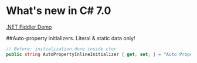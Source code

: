 # What's new in C# 7.0

[.NET Fiddler Demo](https://dotnetfiddle.net/w7wjtT)

##Auto-property initializers. Literal & static data only!
```csharp 
// Before: initialization done inside ctor
public string AutoPropertyInlineInitializer { get; set; } = "Auto Property 'Initialize Inline'";
```
